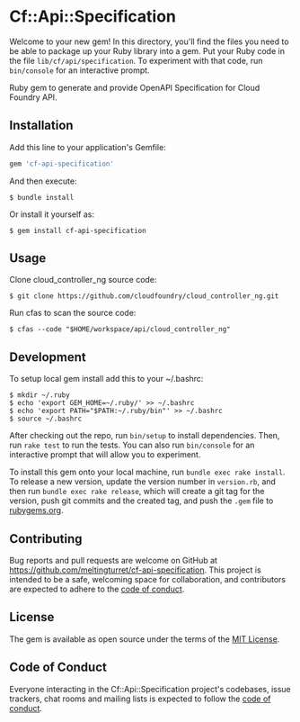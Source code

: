 # Cf::Api::Specification

Welcome to your new gem! In this directory, you'll find the files you need to be able to package up your Ruby library into a gem. Put your Ruby code in the file `lib/cf/api/specification`. To experiment with that code, run `bin/console` for an interactive prompt.

Ruby gem to generate and provide OpenAPI Specification for Cloud Foundry API.

## Installation

Add this line to your application's Gemfile:

```ruby
gem 'cf-api-specification'
```

And then execute:

    $ bundle install

Or install it yourself as:

    $ gem install cf-api-specification

## Usage

Clone cloud_controller_ng source code:

```shell
$ git clone https://github.com/cloudfoundry/cloud_controller_ng.git
```

Run cfas to scan the source code:

```shell
$ cfas --code "$HOME/workspace/api/cloud_controller_ng"
```

## Development

To setup local gem install add this to your ~/.bashrc:

```shell
$ mkdir ~/.ruby
$ echo 'export GEM_HOME=~/.ruby/' >> ~/.bashrc
$ echo 'export PATH="$PATH:~/.ruby/bin"' >> ~/.bashrc
$ source ~/.bashrc
```

After checking out the repo, run `bin/setup` to install dependencies. Then, run `rake test` to run the tests. You can also run `bin/console` for an interactive prompt that will allow you to experiment.

To install this gem onto your local machine, run `bundle exec rake install`. To release a new version, update the version number in `version.rb`, and then run `bundle exec rake release`, which will create a git tag for the version, push git commits and the created tag, and push the `.gem` file to [rubygems.org](https://rubygems.org).

## Contributing

Bug reports and pull requests are welcome on GitHub at https://github.com/meltingturret/cf-api-specification. This project is intended to be a safe, welcoming space for collaboration, and contributors are expected to adhere to the [code of conduct](https://github.com/meltingturret/cf-api-specification/blob/master/CODE_OF_CONDUCT.md).

## License

The gem is available as open source under the terms of the [MIT License](https://opensource.org/licenses/MIT).

## Code of Conduct

Everyone interacting in the Cf::Api::Specification project's codebases, issue trackers, chat rooms and mailing lists is expected to follow the [code of conduct](https://github.com/meltingturret/cf-api-specification/blob/master/CODE_OF_CONDUCT.md).
